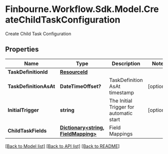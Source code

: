 # Finbourne.Workflow.Sdk.Model.CreateChildTaskConfiguration
Create Child Task Configuration

## Properties

Name | Type | Description | Notes
------------ | ------------- | ------------- | -------------
**TaskDefinitionId** | [**ResourceId**](ResourceId.md) |  | 
**TaskDefinitionAsAt** | **DateTimeOffset?** | TaskDefinition AsAt timestamp | [optional] 
**InitialTrigger** | **string** | The Initial Trigger for automatic start | [optional] 
**ChildTaskFields** | [**Dictionary&lt;string, FieldMapping&gt;**](FieldMapping.md) | Field Mappings | 

[[Back to Model list]](../README.md#documentation-for-models) [[Back to API list]](../README.md#documentation-for-api-endpoints) [[Back to README]](../README.md)

